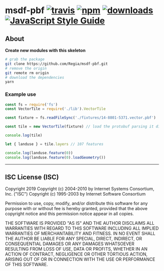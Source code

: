 # msdf-pbf [![travis][travis-image]][travis-url] [![npm][npm-image]][npm-url] [![downloads][downloads-image]][downloads-url] [![JavaScript Style Guide](https://img.shields.io/badge/code_style-standard-brightgreen.svg)](https://standardjs.com)

[travis-image]: https://travis-ci.org/regia-corporation/msdf-pbf.svg?branch=master
[travis-url]: https://travis-ci.org/regia-corporation/msdf-pbf
[npm-image]: https://img.shields.io/npm/v/msdf-pbf.svg
[npm-url]: https://npmjs.org/package/msdf-pbf
[downloads-image]: https://img.shields.io/npm/dm/msdf-pbf.svg
[downloads-url]: https://www.npmjs.com/package/msdf-pbf

## About

**Create new modules with this skeleton**

```sh
# grab the package
git clone https://github.com/Regia/msdf-pbf.git
# remove the origin
git remote rm origin
# download the dependencies
yarn
```


### Example use
```js
const fs = require('fs')
const VectorTile = require('./lib').VectorTile

const fixture = fs.readFileSync('./fixtures/14-8801-5371.vector.pbf')

const tile = new VectorTile(fixture) // load the protobuf parsing it directly

console.log(tile)

let { landuse } = tile.layers // 107 features

console.log(landuse.feature(0))
console.log(landuse.feature(0).loadGeometry())
```

---

## ISC License (ISC)

Copyright 2019 <Regia>
Copyright (c) 2004-2010 by Internet Systems Consortium, Inc. ("ISC")
Copyright (c) 1995-2003 by Internet Software Consortium

Permission to use, copy, modify, and/or distribute this software for any purpose with or without fee is hereby granted, provided that the above copyright notice and this permission notice appear in all copies.

THE SOFTWARE IS PROVIDED "AS IS" AND THE AUTHOR DISCLAIMS ALL WARRANTIES WITH REGARD TO THIS SOFTWARE INCLUDING ALL IMPLIED WARRANTIES OF MERCHANTABILITY AND FITNESS. IN NO EVENT SHALL THE AUTHOR BE LIABLE FOR ANY SPECIAL, DIRECT, INDIRECT, OR CONSEQUENTIAL DAMAGES OR ANY DAMAGES WHATSOEVER RESULTING FROM LOSS OF USE, DATA OR PROFITS, WHETHER IN AN ACTION OF CONTRACT, NEGLIGENCE OR OTHER TORTIOUS ACTION, ARISING OUT OF OR IN CONNECTION WITH THE USE OR PERFORMANCE OF THIS SOFTWARE.
